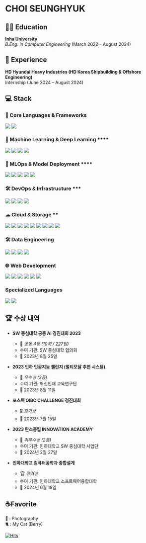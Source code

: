 <!--
**ColdTbrew/ColdTbrew** is a ✨ _special_ ✨ repository because its `README.md` (this file) appears on your GitHub profile.

Here are some ideas to get you started:

- 🔭 I’m currently working on ...
- 🌱 I’m currently learning ...
- 👯 I’m looking to collaborate on ...
- 🤔 I’m looking for help with ...
- 💬 Ask me about ...
- 📫 How to reach me: ...
- 😄 Pronouns: ...
- ⚡ Fun fact: ...
-->
# CHOI SEUNGHYUK

## 👨‍🎓 Education
**Inha University**  
*B.Eng. in Computer Engineering* (March 2022 – August 2024)  

## 💼 Experience
**HD Hyundai Heavy Industries (HD Korea Shipbuilding & Offshore Engineering)**  
Internship (June 2024 – August 2024)  

## 💻 Stack

### 🚀 Core Languages & Frameworks
<div>
<img src="https://img.shields.io/badge/Python-3776AB?style=flat-square&logo=python&logoColor=white">
<img src="https://img.shields.io/badge/C++-00599C?style=flat-square&logo=c%2B%2B&logoColor=white">
</div>

### 🧠 Machine Learning & Deep Learning ****
<div>
<img src="https://img.shields.io/badge/PyTorch-%23EE4C2C.svg?style=flat-square&logo=PyTorch&logoColor=white">
<img src="https://img.shields.io/badge/Keras-%23D00000.svg?style=flat-square&logo=Keras&logoColor=white">
<img src="https://img.shields.io/badge/TensorFlow-%23FF6F00.svg?style=flat-square&logo=TensorFlow&logoColor=white">
<img src="https://img.shields.io/badge/scikit--learn-%23F7931E.svg?&style=flat-square&logo=scikit-learn&logoColor=white" />
</div>

### 🔧 MLOps & Model Deployment ****
<div>
<img src="https://img.shields.io/badge/MLflow-%230077C8.svg?&style=flat-square&logo=mlflow&logoColor=white" />
<img src="https://img.shields.io/badge/DVC-%230C4A6E.svg?&style=flat-square&logo=dataversioncontrol&logoColor=white" />
<img src="https://img.shields.io/badge/Dagshub-%23008DE4.svg?&style=flat-square&logo=dagshub&logoColor=white" />
<img src="https://img.shields.io/badge/Apache%20Airflow-%23F7931E.svg?&style=flat-square&logo=apacheairflow&logoColor=white" />
<img src="https://img.shields.io/badge/FastAPI-%23009688.svg?&style=flat-square&logo=fastapi&logoColor=white" />
</div>

### 🛠 DevOps & Infrastructure ***
<div>
<img src="https://img.shields.io/badge/Docker-%230081CB.svg?&style=flat-square&logo=docker&logoColor=white" />
<img src="https://img.shields.io/badge/Kubernetes-%23326CE5.svg?&style=flat-square&logo=kubernetes&logoColor=white" />
<img src="https://img.shields.io/badge/GitHub%20Actions-%232088FF.svg?&style=flat-square&logo=githubactions&logoColor=white" />
<img src="https://img.shields.io/badge/Linux-FCC624?style=flat-square&logo=linux&logoColor=black">
</div>

### ☁ Cloud & Storage **
<div>
<img src="https://img.shields.io/badge/AWS-%23FF9900.svg?&style=flat-square&logo=amazonaws&logoColor=white" />
<img src="https://img.shields.io/badge/AWS%20EC2-%23FF9900.svg?&style=flat-square&logo=amazonec2&logoColor=white" />
<img src="https://img.shields.io/badge/AWS%20S3-%23FF9900.svg?&style=flat-square&logo=amazons3&logoColor=white" />
<img src="https://img.shields.io/badge/AWS%20EKS-%23FF9900.svg?&style=flat-square&logo=amazonaws&logoColor=white" />
<img src="https://img.shields.io/badge/AWS%20Lambda-%23FF9900.svg?&style=flat-square&logo=awslambda&logoColor=white" />
<img src="https://img.shields.io/badge/AWS%20SageMaker-%23FF9900.svg?&style=flat-square&logo=amazonsagemaker&logoColor=white" />
<img src="https://img.shields.io/badge/Azure-%230072C6.svg?&style=flat-square&logo=microsoftazure&logoColor=white" />
<img src="https://img.shields.io/badge/Azure%20ML-%230072C6.svg?&style=flat-square&logo=azuremachinelearning&logoColor=white" />
<img src="https://img.shields.io/badge/Azure%20Blob%20Storage-%230072C6.svg?&style=flat-square&logo=microsoftazure&logoColor=white" />
</div>

### 🛠 Data Engineering
<div>
<img src="https://img.shields.io/badge/Apache%20Kafka-%23023131.svg?&style=flat-square&logo=apachekafka&logoColor=white" />
<img src="https://img.shields.io/badge/Apache%20Spark-%23E25A1C.svg?&style=flat-square&logo=apachespark&logoColor=white" />
<img src="https://img.shields.io/badge/AWS%20Glue-%23FF9900.svg?&style=flat-square&logo=amazonaws&logoColor=white" />
<img src="https://img.shields.io/badge/AWS%20Kinesis-%23FF9900.svg?&style=flat-square&logo=amazonkinesis&logoColor=white" />
</div>

### 🌐 Web Development
<div>
<img src="https://img.shields.io/badge/HTML5-E34F26?style=flat-square&logo=html5&logoColor=white">
<img src="https://img.shields.io/badge/CSS-1572B6?style=flat-square&logo=css3&logoColor=white">
<img src="https://img.shields.io/badge/JavaScript-F7DF1E?style=flat-square&logo=javascript&logoColor=black">
<img src="https://img.shields.io/badge/Node.js-339933?style=flat-square&logo=Node.js&logoColor=white">
<img src="https://img.shields.io/badge/Flask-000000?style=flat-square&logo=flask&logoColor=white">
<img src="https://img.shields.io/badge/MySQL-4479A1?style=flat-square&logo=mysql&logoColor=white">
</div>

### Specialized Languages
<div>
<img src="https://img.shields.io/badge/c++-00599C?style=flat-square&logo=c%2B%2B&logoColor=white">
<img src="https://img.shields.io/badge/python-3776AB?style=flat-square&logo=python&logoColor=white">
</div>

## 🏆 수상 내역

- **SW 중심대학 공동 AI 경진대회 2023**  
  - 🏅 *공동 4등 (10위 / 227팀)*  
  - 수여 기관: SW 중심대학 협의회  
  - 📅 2023년 8월 25일  

- **2023 인하 인공지능 챌린지 (멀티모달 추천 시스템)**  
  - 🥈 *우수상 (3등)*  
  - 수여 기관: 혁신인재 교육연구단  
  - 📅 2023년 8월 11일  

- **포스텍 OIBC CHALLENGE 경진대회**  
  - 🎖 *참가상*  
  - 📅 2023년 7월 15일  

- **2023 탄소중립 INNOVATION ACADEMY**  
  - 🥈 *최우수상 (2등)*  
  - 수여 기관: 인하대학교 SW 중심대학 사업단  
  - 📅 2024년 2월 27일  

- **인하대학교 컴퓨터공학과 종합설계**  
  - 🏆 *장려상*  
  - 수여 기관: 인하대학교 소프트웨어융합대학  
  - 📅 2024년 6월 18일  

## ☕️Favorite 
📸 : Photography  
🐈 : My Cat (Berry)  

[![Hits](https://hits.seeyoufarm.com/api/count/incr/badge.svg?url=https%3A%2F%2Fgithub.com%2FColdTbrew%2Fhit-counter&count_bg=%2379C83D&title_bg=%23555555&icon=&icon_color=%23E7E7E7&title=hits&edge_flat=false)](https://hits.seeyoufarm.com)
